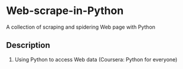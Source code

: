 # Web-scrape-in-Python
A collection of scraping and spidering Web page with Python
## Description
1. Using Python to access Web data (Coursera: Python for everyone)
